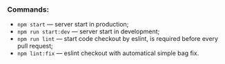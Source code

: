 ### Commands:

- `npm start` &mdash; server start in production;
- `npm run start:dev` &mdash; server start in development;
- `npm run lint` &mdash; start code checkout by eslint, is required before every pull request;
- `npm lint:fix` &mdash; eslint checkout with automatical simple bag fix.
